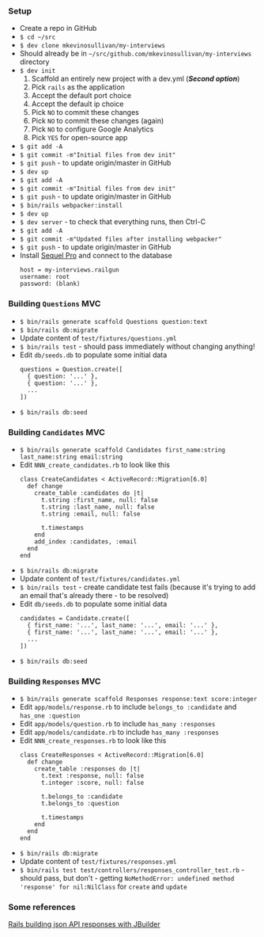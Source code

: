 ### Setup
- Create a repo in GitHub
- `$ cd ~/src`
- `$ dev clone mkevinosullivan/my-interviews`
- Should already be in `~/src/github.com/mkevinosullivan/my-interviews` directory
- `$ dev init`
  1. Scaffold an entirely new project with a dev.yml (***Second option***)
  2. Pick `rails` as the application
  3. Accept the default port choice
  4. Accept the default ip choice
  5. Pick `NO` to commit these changes
  6. Pick `NO` to commit these changes (again)
  7. Pick `NO` to configure Google Analytics
  8. Pick `YES` for open-source app
- `$ git add -A`
- `$ git commit -m"Initial files from dev init"`
- `$ git push` - to update origin/master in GitHub
- `$ dev up`
- `$ git add -A`
- `$ git commit -m"Initial files from dev init"`
- `$ git push` - to update origin/master in GitHub
- `$ bin/rails webpacker:install`
- `$ dev up`
- `$ dev server` - to check that everything runs, then Ctrl-C
- `$ git add -A`
- `$ git commit -m"Updated files after installing webpacker"`
- `$ git push` - to update origin/master in GitHub
- Install [Sequel Pro](https://www.sequelpro.com/) and connect to the database
  ```
  host = my-interviews.railgun
  username: root
  password: (blank)
  ```

### Building `Questions` MVC
- `$ bin/rails generate scaffold Questions question:text`
- `$ bin/rails db:migrate`
- Update content of `test/fixtures/questions.yml`
- `$ bin/rails test` - should pass immediately without changing anything!
- Edit `db/seeds.db` to populate some initial data
  ```
  questions = Question.create([
    { question: '...' },
    { question: '...' },
    ...
  ])
  ```
- `$ bin/rails db:seed`

### Building `Candidates` MVC
- `$ bin/rails generate scaffold Candidates first_name:string last_name:string email:string`
- Edit `NNN_create_candidates.rb` to look like this
  ```
  class CreateCandidates < ActiveRecord::Migration[6.0]
    def change
      create_table :candidates do |t|
        t.string :first_name, null: false
        t.string :last_name, null: false
        t.string :email, null: false

        t.timestamps
      end
      add_index :candidates, :email
    end
  end
  ```
- `$ bin/rails db:migrate`
- Update content of `test/fixtures/candidates.yml`
- `$ bin/rails test` - create candidate test fails (because it's trying to add an email that's already there - to be resolved)
- Edit `db/seeds.db` to populate some initial data
  ```
  candidates = Candidate.create([
    { first_name: '...', last_name: '...', email: '...' },
    { first_name: '...', last_name: '...', email: '...' },
    ...
  ])
  ```
- `$ bin/rails db:seed`

### Building `Responses` MVC
- `$ bin/rails generate scaffold Responses response:text score:integer`
- Edit `app/models/response.rb` to include `belongs_to :candidate` and `has_one :question`
- Edit `app/models/question.rb` to include `has_many :responses`
- Edit `app/models/candidate.rb` to include `has_many :responses`
- Edit `NNN_create_responses.rb` to look like this
  ```
  class CreateResponses < ActiveRecord::Migration[6.0]
    def change
      create_table :responses do |t|
        t.text :response, null: false
        t.integer :score, null: false

        t.belongs_to :candidate
        t.belongs_to :question

        t.timestamps
      end
    end
  end
  ```
- `$ bin/rails db:migrate`
- Update content of `test/fixtures/responses.yml`
- `$ bin/rails test test/controllers/responses_controller_test.rb` - should pass, but don't - getting `NoMethodError: undefined method 'response' for nil:NilClass` for `create` and `update`

### Some references
[Rails building json API responses with JBuilder](https://rubyinrails.com/2018/11/10/rails-building-json-api-resopnses-with-jbuilder/)
